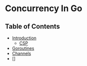 # Concurrency In Go

## Table of Contents
* [Introduction](#introduction)
  * [CSP](#csp)
* [Goroutines](#goroutines)
* [Channels](#channels)
* []